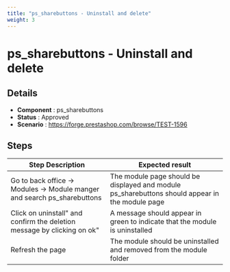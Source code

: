 ```yaml
---
title: "ps_sharebuttons - Uninstall and delete"
weight: 3
---
```


# ps_sharebuttons - Uninstall and delete
## Details
* **Component** : ps_sharebuttons
* **Status** : Approved
* **Scenario** : https://forge.prestashop.com/browse/TEST-1596

## Steps
| Step Description | Expected result |
| ----- | ----- |
| Go to back office -> Modules -> Module manger and search ps_sharebuttons | The module page should be displayed and module ps_sharebuttons should appear in the module page |
| Click on uninstall" and confirm the deletion message by clicking on ok" | A message should appear in green to indicate that the module is uninstalled |
| Refresh the page | The module should be uninstalled and removed from the module folder |